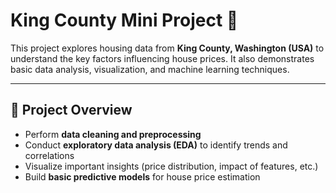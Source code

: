 # King County Mini Project 🏡

This project explores housing data from **King County, Washington (USA)** to understand the key factors influencing house prices. It also demonstrates basic data analysis, visualization, and machine learning techniques.

---

## 📌 Project Overview
- Perform **data cleaning and preprocessing**
- Conduct **exploratory data analysis (EDA)** to identify trends and correlations
- Visualize important insights (price distribution, impact of features, etc.)
- Build **basic predictive models** for house price estimation

